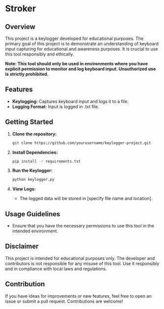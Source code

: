 # Stroker

## Overview

This project is a keylogger developed for educational purposes. The primary goal of this project is to demonstrate an understanding of keyboard input capturing for educational and awareness purposes. It is crucial to use this tool responsibly and ethically.

**Note: This tool should only be used in environments where you have explicit permission to monitor and log keyboard input. Unauthorized use is strictly prohibited.**

## Features

- **Keylogging:** Captures keyboard input and logs it to a file.
- **Logging Format:** Input is logged in .txt file.

## Getting Started

1. **Clone the repository:**
    ```bash
    git clone https://github.com/yourusername/keylogger-project.git
    ```

2. **Install Dependencies:**
    ```bash
    pip install -r requirements.txt
    ```

3. **Run the Keylogger:**
    ```bash
    python keylogger.py
    ```

4. **View Logs:**
    - The logged data will be stored in [specify file name and location].

## Usage Guidelines

- Ensure that you have the necessary permissions to use this tool in the intended environment.

## Disclaimer

This project is intended for educational purposes only. The developer and contributors is not responsible for any misuse of this tool. Use it responsibly and in compliance with local laws and regulations.

## Contribution

If you have ideas for improvements or new features, feel free to open an issue or submit a pull request. Contributions are welcome!


